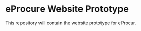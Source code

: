 eProcure Website Prototype
==========================

This repository will contain the website prototype for eProcur.


